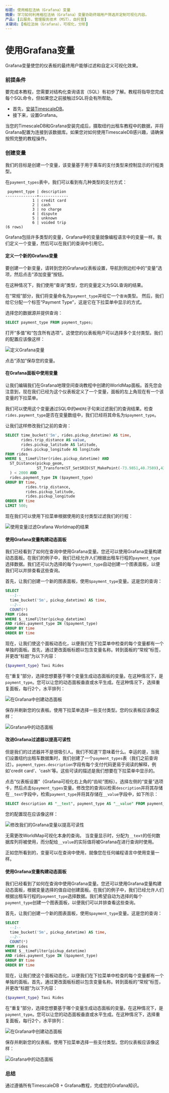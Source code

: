 ```yaml
---
标题: 使用格拉法纳（Grafana）变量
摘要: 学习如何利用格拉法纳（Grafana）变量协助终端用户筛选并定制可视化内容。
产品: [云服务，管理服务技术（MST），自托管]
关键词: [格拉法纳（Grafana），可视化，分析]
---
```


# 使用Grafana变量

Grafana变量使您的仪表板的最终用户能够过滤和自定义可视化效果。

### 前提条件

要完成本教程，您需要对结构化查询语言（SQL）有初步了解。教程将指导您完成每个SQL命令，但如果您之前接触过SQL将会有所帮助。

*   首先，[安装TimescaleDB][install-timescale]。
*   接下来，设置Grafana。

当您的TimescaleDB和Grafana安装完成后，摄取纽约出租车教程中的数据，并将Grafana配置为连接到该数据库。如果您对如何使用TimescaleDB感兴趣，请确保按照完整的教程操作。

### 创建变量

我们的目标是创建一个变量，该变量基于用于乘车的支付类型来控制显示的行程类型。

在`payment_types`表中，我们可以看到有几种类型的支付方式：

```
 payment_type | description
--------------+-------------
            1 | credit card
            2 | cash
            3 | no charge
            4 | dispute
            5 | unknown
            6 | voided trip
(6 rows)
```

Grafana包括许多类型的变量，Grafana中的变量就像编程语言中的变量一样。我们定义一个变量，然后可以在我们的查询中引用它。

#### 定义一个新的Grafana变量

要创建一个新变量，请转到您的Grafana仪表板设置，导航到侧边栏中的“变量”选项，然后点击“添加变量”按钮。

在这种情况下，我们使用“查询”类型，您的变量定义为SQL查询的结果。

在“常规”部分，我们将变量命名为`payment_type`并给它一个`查询`类型。
然后，我们给它分配一个标签“Payment Type”，这是它在下拉菜单中显示的方式。

选择您的数据源并提供查询：

```sql
SELECT payment_type FROM payment_types;
```

打开“多值”和“包含所有选项”。这使您的仪表板用户可以选择多个支付类型。我们的配置应该像这样：

![定义Grafana变量](https://assets.iobeam.com/images/docs/screenshots-for-grafana-tutorial/grafana_define_variable.png)

点击“添加”保存您的变量。

#### 在Grafana面板中使用变量

让我们编辑我们在Grafana地理空间查询教程中创建的WorldMap面板。首先您会注意到，现在我们已经为这个仪表板定义了一个变量，面板的左上角现在有一个该变量的下拉菜单。

我们可以使用这个变量通过SQL中的`WHERE`子句来过滤我们的查询结果。检查`rides.payment_type`是否在变量数组中，我们已经将其命名为`$payment_type`。

让我们这样修改我们之前的查询：

```sql
SELECT time_bucket('5m', rides.pickup_datetime) AS time,
       rides.trip_distance AS value,
       rides.pickup_latitude AS latitude,
       rides.pickup_longitude AS longitude
FROM rides
WHERE $__timeFilter(rides.pickup_datetime) AND
  ST_Distance(pickup_geom,
              ST_Transform(ST_SetSRID(ST_MakePoint(-73.9851,40.7589),4326),2163)
  ) < 2000 AND
  rides.payment_type IN ($payment_type)
GROUP BY time,
         rides.trip_distance,
         rides.pickup_latitude,
         rides.pickup_longitude
ORDER BY time
LIMIT 500;
```

现在我们可以使用下拉菜单根据使用的支付类型过滤我们的行程：

![使用变量过滤Grafana Worldmap的结果](https://assets.iobeam.com/images/docs/screenshots-for-grafana-tutorial/grafana_worldmap_query_with_variable.png)

#### 使用Grafana变量构建动态面板

我们已经看到了如何在查询中使用Grafana变量。您还可以使用Grafana变量构建动态面板。在我们的例子中，我们已经允许人们根据出租车行程的`payment_type`选择数据。我们还可以为选择的每个`payment_type`自动创建一个图表面板，以便我们可以并排查看这些查询。

首先，让我们创建一个新的图表面板，使用`$payment_type`变量。这是您的查询：

```sql
SELECT
  --1--
  time_bucket('5m', pickup_datetime) AS time,
  --2--
  COUNT(*)
FROM rides
WHERE $__timeFilter(pickup_datetime)
AND rides.payment_type IN ($payment_type)
GROUP BY time
ORDER BY time
```

现在，让我们使这个面板动态化，以便我们在下拉菜单中检查的每个变量都有一个单独的面板。首先，通过更改面板标题以包含变量名称。转到面板的“常规”标签，并更改“标题”为以下内容：

```bash
{$payment_type} Taxi Rides
```

在“重复”部分，选择您想要基于哪个变量生成动态面板的变量。在这种情况下，是`payment_type`。您可以让您的动态面板垂直或水平生成。在这种情况下，选择重复面板，每行2个，水平排列：

![在Grafana中创建动态面板](https://assets.iobeam.com/images/docs/screenshots-for-grafana-tutorial/grafana_create_dynamic_panels.png)

保存并刷新您的仪表板。使用下拉菜单选择一些支付类型。您的仪表板应该像这样：

![Grafana中的动态面板](https://assets.iobeam.com/images/docs/screenshots-for-grafana-tutorial/grafana_dynamic_panels.png)

#### 改进Grafana过滤器以提高可读性

但是我们的过滤器并不是很吸引人。我们不知道'1'意味着什么。幸运的是，当我们设置纽约出租车数据集时，我们创建了一个`payment_types`表（我们之前查询过）。`payment_types.description`字段有每个支付代码更易于阅读的解释，例如'credit card'、'cash'等。这些可读的描述是我们想要在下拉菜单中显示的。

点击“仪表板设置”（Grafana可视化右上角的“齿轮”图标）。选择左侧的“变量”选项卡，然后点击`$payment_types`变量。修改您的查询以检索`description`并将其存储在`__text`字段中，检索`payment_type`并将其存储在`__value`字段中，如下所示：

```sql
SELECT description AS "__text", payment_type AS "__value" FROM payment_types
```

您的配置现在应该像这样：

![修改我们的Grafana变量以提高可读性](https://assets.iobeam.com/images/docs/screenshots-for-grafana-tutorial/grafana_modify_variable.png)

无需更改WorldMap可视化本身的查询。
当变量显示时，分配为`__text`的任何数据库列将被使用，而分配给`__value`的实际值将被Grafana在进行查询时使用。

正如您所看到的，变量可以在查询中使用，就像您在任何编程语言中使用变量一样。

#### 使用Grafana变量构建动态面板

我们已经看到了如何在查询中使用Grafana变量。您还可以使用Grafana变量构建动态面板，根据变量选择的值自动创建面板。在我们的例子中，我们已经允许人们根据出租车行程的`payment_type`选择数据。我们希望自动为选择的每个`payment_type`创建一个图表面板，以便我们可以并排查看这些查询。

首先，让我们创建一个新的图表面板，使用`$payment_type`变量。这是您的查询：

```sql
SELECT
  --1--
  time_bucket('5m', pickup_datetime) AS time,
  --2--
  COUNT(*)
FROM rides
WHERE $__timeFilter(pickup_datetime)
AND rides.payment_type IN ($payment_type)
GROUP BY time
ORDER BY time
```

现在，让我们使这个面板动态化，以便我们在下拉菜单中检查的每个变量都有一个单独的面板。首先，通过更改面板标题以包含变量名称。转到面板的“常规”标签，并更改“标题”为以下内容：

```bash
{$payment_type} Taxi Rides
```

在“重复”部分，选择您想要基于哪个变量生成动态面板的变量。在这种情况下，是`payment_type`。您可以让您的动态面板垂直或水平生成。在这种情况下，选择重复面板，每行2个，水平排列：

![在Grafana中创建动态面板](https://assets.iobeam.com/images/docs/screenshots-for-grafana-tutorial/grafana_create_dynamic_panels.png)

保存并刷新您的仪表板。使用下拉菜单选择一些支付类型。您的仪表板应该像这样：

![Grafana中的动态面板](https://assets.iobeam.com/images/docs/screenshots-for-grafana-tutorial/grafana_dynamic_panels.png)

### 总结

通过遵循所有TimescaleDB + Grafana教程，完成您的Grafana知识。

[install-timescale]: /getting-started/latest/
